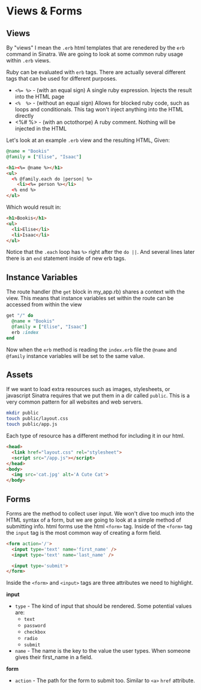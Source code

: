 # Views & Forms

Views
-----

By "views" I mean the `.erb` html templates that are renedered by
the `erb` command in Sinatra. We are going to look at some common
ruby usage within `.erb` views.

Ruby can be evaluated with `erb` tags. There are actually several
different tags that can be used for different purposes.

- `<%= %>` - (with an equal sign) A single ruby expression. Injects the result into the HTML page
- `<%  %>` - (without an equal sign) Allows for blocked ruby code, such as loops and conditionals. This tag won't inject anything into the HTML directly
- <%#  %>  - (with an octothorpe) A ruby comment. Nothing will be injected in the HTML

Let's look at an example `.erb` view and the resulting HTML, Given:
```ruby
@name = "Bookis"
@family = ["Elise", "Isaac"]
```

```html
<h1><%= @name %></h1>
<ul>
  <% @family.each do |person| %>
    <li><%= person %></li>
  <% end %>
</ul>
```

Which would result in:

```html
<h1>Bookis</h1>
<ul>
  <li>Elise</li>
  <li>Isaac</li>
</ul>
```

Notice that the `.each` loop has `%>` right after the `do ||`. And several lines later there is an `end` statement inside of new erb tags.

Instance Variables
------------------

The route handler (the `get` block in my_app.rb) shares a context with the view. This means that instance variables set within the route can be accessed from within the view

```ruby
get "/" do
  @name = "Bookis"
  @family = ["Elise", "Isaac"]
  erb :index
end
```

Now when the `erb` method is reading the `index.erb` file the `@name` and `@family` instance variables will be set to the same value.

Assets
------

If we want to load extra resources such as images, stylesheets, or javascript Sinatra requires that we put them in a dir called `public`. This is a very common pattern for all websites and web servers.

```bash
mkdir public
touch public/layout.css
touch public/app.js
```
Each type of resource has a different method for including it in our html.

```html
<head>
  <link href="layout.css" rel="stylesheet">
  <script src="/app.js"></script>
</head>
<body>
  <img src='cat.jpg' alt='A Cute Cat'>
</body>
```

Forms
-----

Forms are the method to collect user input. We won't dive too much into the HTML syntax of a form, but we are going to look at a simple method of submitting info.
html forms use the html `<form>` tag. Inside of the `<form>` tag the `input` tag is the most common way of creating a form field.

```html
<form action='/'>
  <input type='text' name='first_name' />
  <input type='text' name='last_name' />

  <input type='submit'>
</form>
```

Inside the `<form>` and `<input>` tags are three attributes we need to highlight.

**input**

- `type` - The kind of input that should be rendered. Some potential values are:
    - `text`
    - `password`
    - `checkbox`
    - `radio`
    - `submit`
- `name` - The name is the key to the value the user types. When someone gives their first_name in a field.

**form**

- `action` - The path for the form to submit too. Similar to `<a>` `href` attribute.
